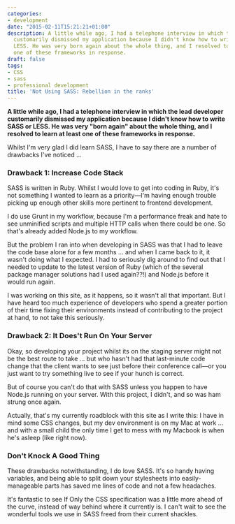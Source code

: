 ```yaml
---
categories:
- development
date: "2015-02-11T15:21:21+01:00"
description: A little while ago, I had a telephone interview in which the lead developer
  customarily dismissed my application because I didn't know how to write SASS or
  LESS. He was very born again about the whole thing, and I resolved to learn at least
  one of these frameworks in response.
draft: false
tags:
- CSS
- sass
- professional development
title: 'Not Using SASS: Rebellion in the ranks'
---
```


**A little while ago, I had a telephone interview in which the lead developer customarily dismissed my application because I didn't know how to write SASS or LESS. He was very "born again" about the whole thing, and I resolved to learn at least one of these frameworks in response.**

Whilst I'm very glad I did learn SASS, I have to say there are a number of drawbacks I've noticed ...

### Drawback 1: Increase Code Stack

SASS is written in Ruby. Whilst I would love to get into coding in Ruby, it's not something I wanted to learn as a priority—I'm having enough trouble picking up enough other skills more pertinent to frontend development.

I do use Grunt in my workflow, because I'm a performance freak and hate to see unminified scripts and multiple HTTP calls when there could be one. So that's already added Node.js to my workflow.

But the problem I ran into when developing in SASS was that I had to leave the code base alone for a few months ... and when I came back to it, it wasn't doing what I expected. I had to seriously dig around to find out that I needed to update to the latest version of Ruby (which of the several package manager solutions had I used again??!) and Node.js before it would run again.

I was working on this site, as it happens, so it wasn't all that important. But I have heard too much experience of developers who spend a greater portion of their time fixing their environments instead of contributing to the project at hand, to not take this seriously.

### Drawback 2: It Does't Run On Your Server

Okay, so developing your project whilst its on the staging server might not be the best route to take ... but who hasn't had that last-minute code change that the client wants to see just before their conference call—or you just want to try something live to see if your hunch is correct.

But of course you can't do that with SASS unless you happen to have Node.js running on your server. With this project, I didn't, and so was ham strung once again.

Actually, that's my currently roadblock with this site as I write this: I have in mind some CSS changes, but my dev environment is on my Mac at work ... and with a small child the only time I get to mess with my Macbook is when he's asleep (like right now).

### Don't Knock A Good Thing

These drawbacks notwithstanding, I do love SASS. It's so handy having variables, and being able to split down your stylesheets into easily-manageable parts has saved me lines of code and not a few headaches.

It's fantastic to see If Only the CSS specification was a little more ahead of the curve, instead of way behind where it currently is. I can't wait to see the wonderful tools we use in SASS freed from their current shackles.
